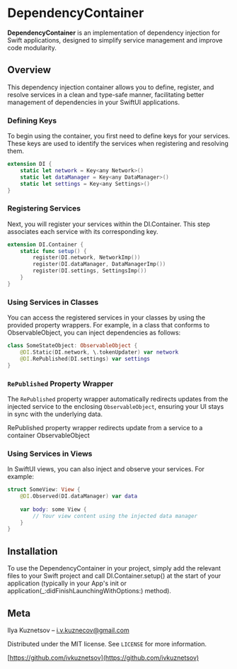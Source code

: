 # DependencyContainer

**DependencyContainer** is an implementation of dependency injection for Swift applications, designed to simplify service management and improve code modularity.

## Overview

This dependency injection container allows you to define, register, and resolve services in a clean and type-safe manner, facilitating better management of dependencies in your SwiftUI applications.

### Defining Keys

To begin using the container, you first need to define keys for your services. These keys are used to identify the services when registering and resolving them.
```swift
extension DI {
    static let network = Key<any Network>()
    static let dataManager = Key<any DataManager>()
    static let settings = Key<any Settings>()
}
```

### Registering Services

Next, you will register your services within the DI.Container. This step associates each service with its corresponding key.
```swift
extension DI.Container {
    static func setup() {
        register(DI.network, NetworkImp())
        register(DI.dataManager, DataManagerImp())
        register(DI.settings, SettingsImp())
    }
}
```

### Using Services in Classes

You can access the registered services in your classes by using the provided property wrappers. For example, in a class that conforms to ObservableObject, you can inject dependencies as follows:

```swift
class SomeStateObject: ObservableObject {
    @DI.Static(DI.network, \.tokenUpdater) var network
    @DI.RePublished(DI.settings) var settings
}
```

### `RePublished` Property Wrapper

The `RePublished` property wrapper automatically redirects updates from the injected service to the enclosing `ObservableObject`, ensuring your UI stays in sync with the underlying data.

RePublished property wrapper redirects update from a service to a container ObservableObject

### Using Services in Views

In SwiftUI views, you can also inject and observe your services. For example:
```swift
struct SomeView: View {
    @DI.Observed(DI.dataManager) var data
    
    var body: some View {
        // Your view content using the injected data manager
    }
}
```

## Installation

To use the DependencyContainer in your project, simply add the relevant files to your Swift project and call DI.Container.setup() at the start of your application (typically in your App's init or application(_:didFinishLaunchingWithOptions:) method).

## Meta

Ilya Kuznetsov – i.v.kuznecov@gmail.com

Distributed under the MIT license. See ``LICENSE`` for more information.

[https://github.com/ivkuznetsov](https://github.com/ivkuznetsov)
